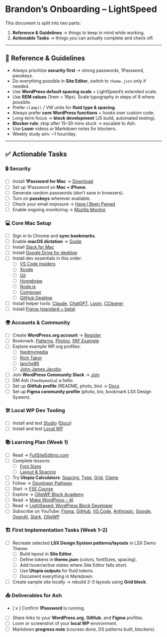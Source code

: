 # Brandon’s Onboarding – LightSpeed

This document is split into two parts:  
1. **Reference & Guidelines** → things to keep in mind while working.  
2. **Actionable Tasks** → things you can actually complete and check off.  

---

## 📖 Reference & Guidelines

- Always prioritize **security first** → strong passwords, 1Password, passkeys.  
- Do everything possible in **Site Editor**, switch to `theme.json` only if needed.  
- Use **WordPress default spacing scale** + LightSpeed’s extended scale.  
- Use **REM values** (1rem = 16px). Scale typography in steps of 8 where possible.  
- Prefer `clamp()` / VW units for **fluid type & spacing**.  
- Always prefer **core WordPress functions** + hooks over custom code.  
- Long-term focus → **block development** (JS build, automated testing).  
- **Blocker rule**: stop after 15–30 mins stuck → escalate to Ash.  
- Use **Loom** videos or Markdown notes for blockers.  
- Weekly study aim: ~1 hour/day.  

---

## ✅ Actionable Tasks

### 🔒 Security
- [ ] Install **1Password for Mac** → [Download](https://1password.com/downloads/mac)  
- [ ] Set up 1Password on **Mac + iPhone**.  
- [ ] Generate random passwords (don’t save in browsers).  
- [ ] Turn on **passkeys** wherever available.  
- [ ] Check your email exposure → [Have I Been Pwned](https://haveibeenpwned.com/)  
- [ ] Enable ongoing monitoring → [Mozilla Monitor](https://monitor.mozilla.org/)  

### 💻 Core Mac Setup
- [ ] Sign in to Chrome and **sync bookmarks**.  
- [ ] Enable **macOS dictation** → [Guide](https://support.apple.com/en-ca/guide/mac-help/mh40584/mac)  
- [ ] Install [Slack for Mac](https://slack.com/intl/en-gb/downloads/mac)  
- [ ] Install [Google Drive for desktop](https://www.google.com/drive/download/)  
- [ ] Install dev essentials in this order:  
  - [ ] [VS Code Insiders](https://code.visualstudio.com/insiders/)  
  - [ ] [Xcode](https://developer.apple.com/xcode/)  
  - [ ] [Git](https://git-scm.com/downloads/mac)  
  - [ ] [Homebrew](https://brew.sh/)  
  - [ ] [Node.js](https://nodejs.org/en/download/)  
  - [ ] [Composer](https://getcomposer.org/download/)  
  - [ ] [GitHub Desktop](https://desktop.github.com/download/)  
- [ ] Install helper tools: [Claude](https://claude.ai/download), [ChatGPT](https://chatgpt.com/download/), [Loom](https://www.loom.com/download), [CCleaner](https://www.ccleaner.com/)  
- [ ] Install [Figma (standard + beta)](https://www.figma.com/downloads/)  

### 🌍 Accounts & Community
- [ ] Create **WordPress.org account** → [Register](https://login.wordpress.org/register)  
- [ ] Bookmark: [Patterns](https://wordpress.org/patterns/), [Photos](https://wordpress.org/photos/), [5ftF Example](https://wordpress.org/five-for-the-future/pledge/awesome-motive/)  
- [ ] Explore example WP.org profiles:  
  - [ ] [feedmymedia](https://profiles.wordpress.org/feedmymedia/)  
  - [ ] [Rich Tabor](https://profiles.wordpress.org/richtabor/)  
  - [ ] [lanche86](https://profiles.wordpress.org/lanche86/)  
  - [ ] [John James Jacoby](https://profiles.wordpress.org/johnjamesjacoby/)  
- [ ] Join **WordPress Community Slack** → [Join](https://wordpress.slack.com/)  
- [ ] DM Ash (`feedmymedia`) a hello.  
- [ ] Set up **GitHub profile** (README, photo, bio) → [Docs](https://docs.github.com/en/get-started/start-your-journey/setting-up-your-profile)  
- [ ] Set up **Figma community profile** (photo, bio, bookmark LSX Design System).  

### 🛠 Local WP Dev Tooling
- [ ] Install and test [Studio](https://developer.wordpress.com/studio/) ([Docs](https://developer.wordpress.com/docs/))  
- [ ] Install and test [Local WP](https://localwp.com/)  

### 📚 Learning Plan (Week 1)
- [ ] Read → [FullSiteEditing.com](https://fullsiteediting.com/)  
- [ ] Complete lessons:  
  - [ ] [Font Sizes](https://fullsiteediting.com/lessons/theme-json-font-size/)  
  - [ ] [Layout & Spacing](https://fullsiteediting.com/lessons/theme-json-layout-and-spacing-options/#h-how-to-use-the-default-spacing-scale)  
- [ ] Try **Utopia Calculators**: [Spacing](https://utopia.fyi/space/calculator/), [Type](https://utopia.fyi/type/calculator), [Grid](https://utopia.fyi/grid/calculator), [Clamp](https://utopia.fyi/clamp/calculator)  
- [ ] Follow → [Developer Pathway](https://learn.wordpress.org/learning-pathway/developer/)  
- [ ] Start → [FSE Course](https://fullsiteediting.com/courses/full-site-editing-for-theme-developers/)  
- [ ] Explore → [OllieWP Block Academy](https://olliewp.com/block-academy/)  
- [ ] Read → [Make WordPress – AI](https://make.wordpress.org/ai/)  
- [ ] Read → [LightSpeed: WordPress Block Developer](https://lightspeedwp.agency/worpress-block-developer/)  
- [ ] Subscribe on YouTube: [Figma](https://www.youtube.com/@Figma), [GitHub](https://www.youtube.com/@GitHub), [VS Code](https://www.youtube.com/@code), [Anthropic](https://www.youtube.com/@anthropic-ai), [Google](https://www.youtube.com/@Google), [OpenAI](https://www.youtube.com/@OpenAI), [Stark](https://www.youtube.com/@getstarkco), [OllieWP](https://www.youtube.com/@olliewp)  

### 🏗 First Implementation Tasks (Week 1–2)
- [ ] Recreate selected **LSX Design System patterns/layouts** in LSX Demo Theme:  
  - [ ] Build layout in **Site Editor**.  
  - [ ] Define tokens in **theme.json** (colors, fontSizes, spacing).  
  - [ ] Add hover/active states where Site Editor falls short.  
  - [ ] Use **Utopia outputs** for fluid tokens.  
  - [ ] Document everything in Markdown.  
- [ ] Create sample site locally → rebuild 2–3 layouts using **Grid block**.  

### 📤 Deliverables for Ash
- [ x ] Confirm **1Password** is running.  
- [ ] Share links to your **WordPress.org**, **GitHub**, and **Figma** profiles.  
- [ ] Loom or screenshot of your **local WP** environment.  
- [ ] Markdown **progress note** (courses done, DS patterns built, blockers).  
